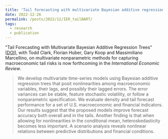 ```yaml
---
title: 'Tail forecasting with multivariate Bayesian additive regression trees'
date: 2022-12-26
permalink: /posts/2022/12/IER_tailBART/
tags:
  - research
  - publication
---
```


"Tail Forecasting with Multivariate Bayesian Additive Regression Trees" [[DOI](https://onlinelibrary.wiley.com/doi/10.1111/iere.12619)], with Todd Clark, Florian Huber, Gary Koop and Massimiliano Marcellino, on multivariate nonparametric methods for capturing macroeconomic tail risks is now forthcoming in the _International Economic Review_. 

> We develop multivariate time-series models using Bayesian additive regression trees that posit nonlinearities among macroeconomic variables, their lags, and possibly their lagged errors. The error variances can be stable, feature stochastic volatility, or follow a nonparametric specification. We evaluate density and tail forecast performance for a set of U.S. macroeconomic and financial indicators. Our results suggest that the proposed models improve forecast accuracy both overall and in the tails. Another finding is that when allowing for nonlinearities in the conditional mean, heteroskedasticity becomes less important. A scenario analysis reveals nonlinear relations between predictive distributions and financial conditions.
